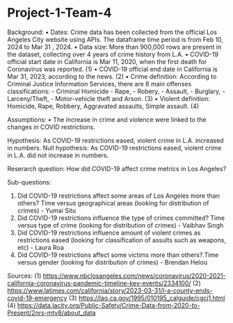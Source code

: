 # Project-1-Team-4

Background:
• Dates: Crime data has been collected from the official Los Angeles City website using APIs. The dataframe time period is from Feb 10, 2024 to Mar 31 , 2024.
• Data size: More than 900,000 rows are present in the dataset, collecting over 4 years of crime history from L.A.
• COVID-19 official start date in California is Mar 11, 2020, when the first death for Coronavirus was reported. (1)
• COVID-19 official end date in California is Mar 31, 2023, according to the news. (2)
• Crime definition: According to Criminal Justice Information Services, there are 8 main offenses classifications: - Criminal Homicide - Rape, - Robery, - Assault, - Burglary, - Larceny/Theft, - Motor-vehicle theft and Arson. (3)
• Violent definition: Homicide, Rape, Robbery, Aggravated assaults, Simple assault. (4)

Assumptions:
• The increase in crime and violence were linked to the changes in COVID restrictions.

Hypothesis:
As COVID-19 restrictions eased, violent crime in L.A. increased in numbers.
Null hypothesis:
As COVID-19 restrictions eased, violent crime in L.A. did not increase in numbers.

Reserarch question:
How did COVID-19 affect crime metrics in Los Angeles?

Sub-questions:
1. Did COVID-19 restrictions affect some areas of Los Angeles more than others? Time versus geographical areas (looking for distribution of crimes) - Yumai Situ
2. Did COVID-19 restrictions influence the type of crimes committed? Time versus type of crime (looking for distribution of crimes) - Vaibhav Singh
3. Did COVID-19 restrictions influence amount of violent crimes as restrictions eased (looking for classification of assults such as weapons, etc) - Laura Roa
4. Did COVID-19 restrictions affect some victims more than others?.Time versus gender (looking for distribution of crimes) - Brendan Helou

Sources:
(1) https://www.nbclosangeles.com/news/coronavirus/2020-2021-california-coronavirus-pandemic-timeline-key-events/2334100/
(2) https://www.latimes.com/california/story/2023-03-31/l-a-county-ends-covid-19-emergency
(3) https://lao.ca.gov/1995/010195_calguide/cgcj1.html
(4) https://data.lacity.org/Public-Safety/Crime-Data-from-2020-to-Present/2nrs-mtv8/about_data 

